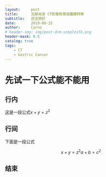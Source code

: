 ```yaml
---
layout:     post
title:      文献阅读 CT影像和胃癌腹膜转移
subtitle:   还没想好
date:       2019-09-25
author:     Carno
# header-img: img/post-dcm-simpleitk.png
header-mask: 0.5
catalog: true
tags:
    - CT
    - Gastric Cancer
---
```


# 先试一下公式能不能用

## 行内

这是一段公式$x + y = z ^ 2$

## 行间

下面是一段公式

$$
x + y = z ^ 2
a + b = c ^ 2
$$

## 结束